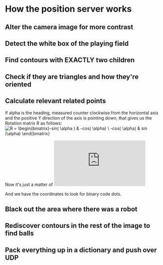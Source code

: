 # How the position server works #


## Alter the camera image for more contrast
## Detect the white box of the playing field
## Find contours with EXACTLY two children
## Check if they are triangles and how they're oriented
## Calculate relevant related points
If alpha is the heading, measured counter clockwise from the horizontal axis and the positive Y direction of the
axis is pointing down, that gives us the Rotation matrix R as follows:
![ R = \begin{bmatrix}-sin( \alpha ) & -cos( \alpha) \\ -cos( \alpha) & sin (\alpha) \end{bmatrix}  ](http://bit.ly/2D9n0Iu)

Now it's just a matter of 
![ \begin{bmatrix}-sin( \alpha ) & -cos( \alpha) \\ -cos( \alpha) & sin (\alpha) \end{bmatrix}
  .  \begin{bmatrix} x_{1}  & y_{1} \\ x_{2}  & y_{2} \\ x_{3}  & y_{3} \\ x_{4}  & y_{4} \end{bmatrix} ](http://www.sciweavers.org/tex2img.php?eq=%20%5Cbegin%7Bbmatrix%7D-sin%28%20%5Calpha%20%29%20%26%20-cos%28%20%5Calpha%29%20%5C%5C%20-cos%28%20%5Calpha%29%20%26%20sin%20%28%5Calpha%29%20%5Cend%7Bbmatrix%7D%20%20.%20%20%5Cbegin%7Bbmatrix%7D%20x_%7B1%7D%20%20%26%20y_%7B1%7D%20%5C%5C%20x_%7B2%7D%20%20%26%20y_%7B2%7D%20%5C%5C%20x_%7B3%7D%20%20%26%20y_%7B3%7D%20%5C%5C%20x_%7B4%7D%20%20%26%20y_%7B4%7D%20%5Cend%7Bbmatrix%7D%20%20&bc=White&fc=Black&im=jpg&fs=12&ff=arev&edit=0)

And we have the coordinates to look for binary code dots.
## Black out the area where there was a robot
## Rediscover contours in the rest of the image to find balls
## Pack everything up in a dictionary and push over UDP